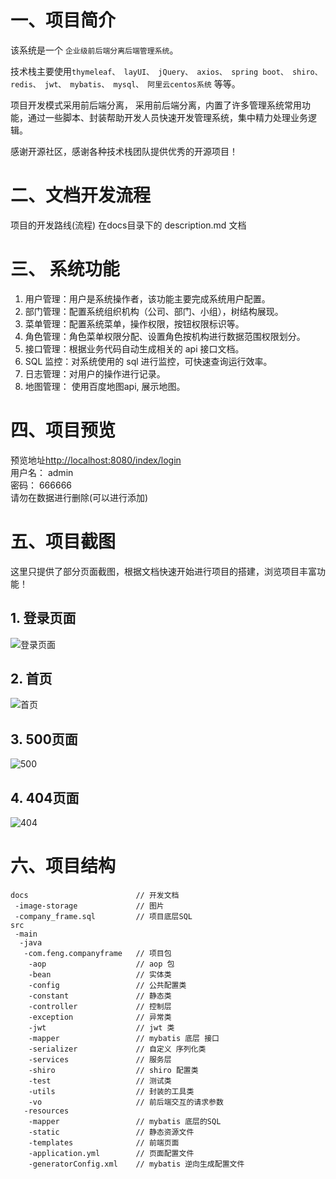 # 一、项目简介
该系统是一个 `企业级前后端分离后端管理系统`。

技术栈主要使用`thymeleaf、 layUI、 jQuery、 axios、 spring boot、 shiro、 redis、 jwt、 mybatis、 mysql、 阿里云centos系统` 等等。  

项目开发模式采用前后端分离， 采用前后端分离，内置了许多管理系统常用功能，通过一些脚本、封装帮助开发人员快速开发管理系统，集中精力处理业务逻辑。

感谢开源社区，感谢各种技术栈团队提供优秀的开源项目！

# 二、文档开发流程
项目的开发路线(流程) 在docs目录下的 description.md 文档

# 三、 系统功能
1. 用户管理：用户是系统操作者，该功能主要完成系统用户配置。
2. 部门管理：配置系统组织机构（公司、部门、小组），树结构展现。
3. 菜单管理：配置系统菜单，操作权限，按钮权限标识等。
4. 角色管理：角色菜单权限分配、设置角色按机构进行数据范围权限划分。
5. 接口管理：根据业务代码自动生成相关的 api 接口文档。
6. SQL 监控：对系统使用的 sql 进行监控，可快速查询运行效率。
7. 日志管理：对用户的操作进行记录。
8. 地图管理： 使用百度地图api, 展示地图。

# 四、项目预览
预览地址[http://localhost:8080/index/login](http://localhost:8080/index/login)  
用户名： admin  
密码： 666666  
请勿在数据进行删除(可以进行添加)

# 五、项目截图
这里只提供了部分页面截图，根据文档快速开始进行项目的搭建，浏览项目丰富功能！

## 1. 登录页面
![登录页面](docs/image-storage/login.jpg)

## 2. 首页
![首页](docs/image-storage/首页.jpg)

## 3. 500页面
![500](docs/image-storage/500.jpg)

## 4. 404页面
![404](docs/image-storage/404.jpg)

# 六、项目结构
```
docs                        // 开发文档
 -image-storage             // 图片
 -company_frame.sql         // 项目底层SQL
src
 -main
  -java
   -com.feng.companyframe   // 项目包
    -aop                    // aop 包
    -bean                   // 实体类
    -config                 // 公共配置类
    -constant               // 静态类
    -controller             // 控制层
    -exception              // 异常类
    -jwt                    // jwt 类
    -mapper                 // mybatis 底层 接口
    -serializer             // 自定义 序列化类
    -services               // 服务层
    -shiro                  // shiro 配置类
    -test                   // 测试类
    -utils                  // 封装的工具类
    -vo                     // 前后端交互的请求参数
   -resources
    -mapper                 // mybatis 底层的SQL
    -static                 // 静态资源文件
    -templates              // 前端页面
    -application.yml        // 页面配置文件
    -generatorConfig.xml    // mybatis 逆向生成配置文件
```